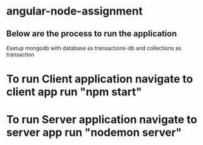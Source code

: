 # angular-node-assignment


##  Below are the process to run the application



£setup mongodb with database as transactions-db and collections as transaction


# To run Client application  navigate to client app run "npm start"

# To run Server application  navigate to server app run "nodemon server"
